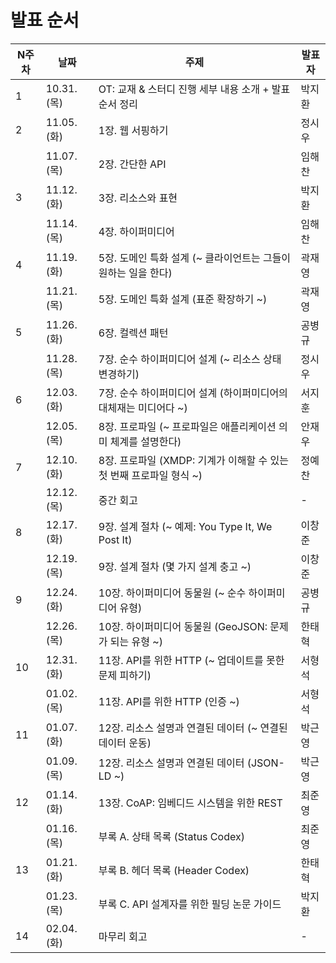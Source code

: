 # 발표 순서

| N주차 | 날짜        | 주제                                                                | 발표자 |
| ----- | ----------- | ------------------------------------------------------------------- | ------ |
| 1     | 10.31. (목) | OT: 교재 & 스터디 진행 세부 내용 소개 + 발표순서 정리               | 박지환 |
| 2     | 11.05. (화) | 1장. 웹 서핑하기                                                    | 정시우 |
|       | 11.07. (목) | 2장. 간단한 API                                                     | 임해찬 |
| 3     | 11.12. (화) | 3장. 리소스와 표현                                                  | 박지환 |
|       | 11.14. (목) | 4장. 하이퍼미디어                                                   | 임해찬 |
| 4     | 11.19. (화) | 5장. 도메인 특화 설계 (~ 클라이언트는 그들이 원하는 일을 한다)      | 곽재영 |
|       | 11.21. (목) | 5장. 도메인 특화 설계 (표준 확장하기 ~)                             | 곽재영 |
| 5     | 11.26. (화) | 6장. 컬렉션 패턴                                                    | 공병규 |
|       | 11.28. (목) | 7장. 순수 하이퍼미디어 설계 (~ 리소스 상태 변경하기)                | 정시우 |
| 6     | 12.03. (화) | 7장. 순수 하이퍼미디어 설계 (하이퍼미디어의 대체재는 미디어다 ~)    | 서지훈 |
|       | 12.05. (목) | 8장. 프로파일 (~ 프로파일은 애플리케이션 의미 체계를 설명한다)      | 안재우 |
| 7     | 12.10. (화) | 8장. 프로파일 (XMDP: 기계가 이해할 수 있는 첫 번째 프로파일 형식 ~) | 정예찬 |
|       | 12.12. (목) | 중간 회고                                                           | -      |
| 8     | 12.17. (화) | 9장. 설계 절차 (~ 예제: You Type It, We Post It)                    | 이창준 |
|       | 12.19. (목) | 9장. 설계 절차 (몇 가지 설계 충고 ~)                                | 이창준 |
| 9     | 12.24. (화) | 10장. 하이퍼미디어 동물원 (~ 순수 하이퍼미디어 유형)                | 공병규 |
|       | 12.26. (목) | 10장. 하이퍼미디어 동물원 (GeoJSON: 문제가 되는 유형 ~)             | 한태혁 |
| 10    | 12.31. (화) | 11장. API를 위한 HTTP (~ 업데이트를 못한 문제 피하기)               | 서형석 |
|       | 01.02. (목) | 11장. API를 위한 HTTP (인증 ~)                                      | 서형석 |
| 11    | 01.07. (화) | 12장. 리소스 설명과 연결된 데이터 (~ 연결된 데이터 운동)            | 박근영 |
|       | 01.09. (목) | 12장. 리소스 설명과 연결된 데이터 (JSON-LD ~)                       | 박근영 |
| 12    | 01.14. (화) | 13장. CoAP: 임베디드 시스템을 위한 REST                             | 최준영 |
|       | 01.16. (목) | 부록 A. 상태 목록 (Status Codex)                                    | 최준영 |
| 13    | 01.21. (화) | 부록 B. 헤더 목록 (Header Codex)                                    | 한태혁 |
|       | 01.23. (목) | 부록 C. API 설계자를 위한 필딩 논문 가이드                          | 박지환 |
| 14    | 02.04. (화) | 마무리 회고                                                         | -      |
